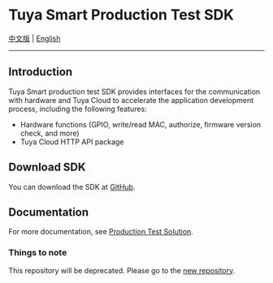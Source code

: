 # Tuya Smart Production Test SDK

[中文版](https://github.com/TuyaInc/TUYA_PTS_SDK/blob/master/README_zh.md) | [English](https://github.com/TuyaInc/TUYA_PTS_SDK/blob/master/README.md)

------

## Introduction

Tuya Smart production test SDK provides interfaces for the communication with hardware and Tuya Cloud to accelerate the application development process, including the following features:

- Hardware functions (GPIO, write/read MAC, authorize, firmware version check, and more)
- Tuya Cloud HTTP API package

## Download SDK

You can download the SDK at [GitHub](https://github.com/TuyaInc/TUYA_PTS_SDK/tree/master/TuyaCloudLib).

## Documentation

For more documentation, see [Production Test Solution](https://developer.tuya.com/en/docs/iot/smart-production/production-test-solution/production-test-solution?id=Ka5nxrkr6mdkj).

### Things to note

This repository will be deprecated. Please go to the [new repository](https://github.com/tuya/tuya-pts-sdk).
